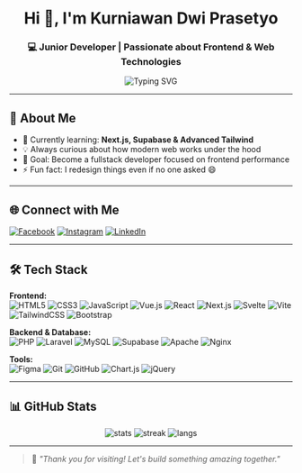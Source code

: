 <h1 align="center">Hi 👋, I'm Kurniawan Dwi Prasetyo</h1>
<h3 align="center">💻 Junior Developer | Passionate about Frontend & Web Technologies</h3>

<p align="center">
  <img src="https://readme-typing-svg.herokuapp.com?font=Fira+Code&duration=3000&pause=1000&color=F76C6C&center=true&vCenter=true&multiline=true&width=435&lines=Welcome+to+my+GitHub!;I+love+building+beautiful+UIs;Let's+learn+and+build+together!+🚀" alt="Typing SVG" />
</p>

---

## 🚀 About Me

- 🌱 Currently learning: **Next.js, Supabase & Advanced Tailwind**
- 💡 Always curious about how modern web works under the hood
- 🎯 Goal: Become a fullstack developer focused on frontend performance
- ⚡ Fun fact: I redesign things even if no one asked 😄

---

## 🌐 Connect with Me

[![Facebook](https://img.shields.io/badge/Facebook-1877F2?style=for-the-badge&logo=facebook&logoColor=white)](https://facebook.com/)
[![Instagram](https://img.shields.io/badge/Instagram-E4405F?style=for-the-badge&logo=instagram&logoColor=white)](https://instagram.com/)
[![LinkedIn](https://img.shields.io/badge/LinkedIn-0A66C2?style=for-the-badge&logo=linkedin&logoColor=white)](https://linkedin.com/)

---

## 🛠️ Tech Stack

**Frontend:**
<br>
![HTML5](https://img.shields.io/badge/html5-E34F26?style=for-the-badge&logo=html5&logoColor=white)
![CSS3](https://img.shields.io/badge/css3-1572B6?style=for-the-badge&logo=css3&logoColor=white)
![JavaScript](https://img.shields.io/badge/javascript-F7DF1E?style=for-the-badge&logo=javascript&logoColor=black)
![Vue.js](https://img.shields.io/badge/vuejs-35495E?style=for-the-badge&logo=vuedotjs&logoColor=4FC08D)
![React](https://img.shields.io/badge/react-20232A?style=for-the-badge&logo=react&logoColor=61DAFB)
![Next.js](https://img.shields.io/badge/next.js-black?style=for-the-badge&logo=next.js&logoColor=white)
![Svelte](https://img.shields.io/badge/svelte-orange?style=for-the-badge&logo=svelte&logoColor=white)
![Vite](https://img.shields.io/badge/vite-646CFF?style=for-the-badge&logo=vite&logoColor=white)
![TailwindCSS](https://img.shields.io/badge/tailwindcss-38B2AC?style=for-the-badge&logo=tailwind-css&logoColor=white)
![Bootstrap](https://img.shields.io/badge/bootstrap-563D7C?style=for-the-badge&logo=bootstrap&logoColor=white)

**Backend & Database:**
<br>
![PHP](https://img.shields.io/badge/php-777BB4?style=for-the-badge&logo=php&logoColor=white)
![Laravel](https://img.shields.io/badge/laravel-FF2D20?style=for-the-badge&logo=laravel&logoColor=white)
![MySQL](https://img.shields.io/badge/mysql-00f?style=for-the-badge&logo=mysql&logoColor=white)
![Supabase](https://img.shields.io/badge/Supabase-3ECF8E?style=for-the-badge&logo=supabase&logoColor=white)
![Apache](https://img.shields.io/badge/apache-D42029?style=for-the-badge&logo=apache&logoColor=white)
![Nginx](https://img.shields.io/badge/nginx-009639?style=for-the-badge&logo=nginx&logoColor=white)

**Tools:**
<br>
![Figma](https://img.shields.io/badge/figma-F24E1E?style=for-the-badge&logo=figma&logoColor=white)
![Git](https://img.shields.io/badge/git-F05033?style=for-the-badge&logo=git&logoColor=white)
![GitHub](https://img.shields.io/badge/github-121011?style=for-the-badge&logo=github&logoColor=white)
![Chart.js](https://img.shields.io/badge/chart.js-F5788D?style=for-the-badge&logo=chartdotjs&logoColor=white)
![jQuery](https://img.shields.io/badge/jquery-0769AD?style=for-the-badge&logo=jquery&logoColor=white)

---

## 📊 GitHub Stats

<p align="center">
  <img src="https://github-readme-stats.vercel.app/api?username=kdpras00&show_icons=true&theme=tokyonight" alt="stats" />
  <img src="https://github-readme-streak-stats.herokuapp.com/?user=kdpras00&theme=tokyonight" alt="streak" />
  <img src="https://github-readme-stats.vercel.app/api/top-langs/?username=kdpras00&layout=compact&theme=tokyonight" alt="langs" />
</p>

---

> 💬 *"Thank you for visiting! Let's build something amazing together."*

